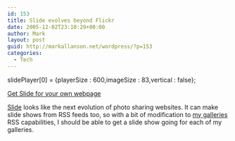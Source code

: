 ```yaml
---
id: 153
title: Slide evolves beyond Flickr
date: 2005-12-02T23:10:29+00:00
author: Mark
layout: post
guid: http://markallanson.net/wordpress/?p=153
categories:
  - Tech
---
```

slidePlayer[0] = {playerSize : 600,imageSize : 83,vertical : false};
    
[Get Slide for your own webpage](http://www.slide.com)

[Slide](http://www.slide.com "Slide") looks like the next evolution of photo sharing websites. It can make slide shows from RSS feeds too, so with a bit of modification to [my galleries](http://markallanson.net/gallery "My Gallery") RSS capabilities, I should be able to get a slide show going for each of my galleries.